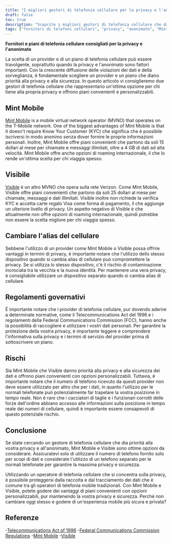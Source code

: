 ```yaml
---
title: "I migliori gestori di telefonia cellulare per la privacy e l'anonimato: Mint Mobile e Visible"
draft: false
toc: true
description: "Scoprite i migliori gestori di telefonia cellulare che danno priorità alla privacy e all'anonimato e imparate perché Mint Mobile e Visible sono ottime opzioni."
tags: ["fornitori di telefoni cellulari", "privacy", "anonimato", "Mint Mobile", "Visibile", "operatore di rete mobile virtuale", "Verifica KYC", "carte regalo", "piani convenienti", "piani personalizzabili", "roaming internazionale", "cambio di alias del cellulare", "regolamenti governativi", "Legge sulle telecomunicazioni del 1996", "Regolamenti FCC", "data privacy", "sicurezza dei dati", "piani di telefonia mobile", "vettori mobili", "reti mobili"]
---
```


**Fornitori e piani di telefonia cellulare consigliati per la privacy e l'anonimato**

La scelta di un provider e di un piano di telefonia cellulare può essere travolgente, soprattutto quando la privacy e l'anonimato sono fattori importanti. Con la crescente diffusione delle violazioni dei dati e della sorveglianza, è fondamentale scegliere un provider e un piano che diano priorità alla privacy e alla sicurezza. In questo articolo vi consiglieremo due gestori di telefonia cellulare che rappresentano un'ottima opzione per chi tiene alla propria privacy e offrono piani convenienti e personalizzabili.

## Mint Mobile

[Mint Mobile](https://www.mintmobile.com/) is a mobile virtual network operator (MVNO) that operates on the T-Mobile network. One of the biggest advantages of Mint Mobile is that it doesn't require Know Your Customer (KYC) che significa che è possibile iscriversi in modo anonimo senza dover fornire le proprie informazioni personali. Inoltre, Mint Mobile offre piani convenienti che partono da soli 15 dollari al mese per chiamate e messaggi illimitati, oltre a 4 GB di dati ad alta velocità. Mint Mobile offre anche opzioni di roaming internazionale, il che lo rende un'ottima scelta per chi viaggia spesso.

## Visibile

[Visible](https://www.visible.com/) è un altro MVNO che opera sulla rete Verizon. Come Mint Mobile, Visible offre piani convenienti che partono da soli 25 dollari al mese per chiamate, messaggi e dati illimitati. Visible inoltre non richiede la verifica KYC e accetta carte regalo Visa come forma di pagamento, il che aggiunge un ulteriore livello di privacy. Un aspetto negativo di Visible è che attualmente non offre opzioni di roaming internazionale, quindi potrebbe non essere la scelta migliore per chi viaggia spesso.

## Cambiare l'alias del cellulare

Sebbene l'utilizzo di un provider come Mint Mobile o Visible possa offrire vantaggi in termini di privacy, è importante notare che l'utilizzo dello stesso dispositivo quando si cambia alias di cellulare può compromettere la privacy. Se si utilizza lo stesso dispositivo, c'è il rischio di contaminazione incrociata tra la vecchia e la nuova identità. Per mantenere una vera privacy, è consigliabile utilizzare un dispositivo separato quando si cambia alias di cellulare.

## Regolamenti governativi

È importante notare che i provider di telefonia cellulare, pur dovendo aderire a determinate normative, come il Telecommunications Act del 1996 e i regolamenti della Federal Communications Commission (FCC), hanno anche la possibilità di raccogliere e utilizzare i vostri dati personali. Per garantire la protezione della vostra privacy, è importante leggere e comprendere l'informativa sulla privacy e i termini di servizio del provider prima di sottoscrivere un piano.

## Rischi

Sia Mint Mobile che Visible danno priorità alla privacy e alla sicurezza dei dati e offrono piani convenienti con opzioni personalizzabili. Tuttavia, è importante notare che il numero di telefono ricevuto da questi provider non deve essere utilizzato per altro che per i dati, in quanto l'utilizzo per le normali telefonate può potenzialmente far trapelare la vostra posizione in tempo reale. Non è raro che i cacciatori di taglie e i funzionari corrotti delle forze dell'ordine abbiano accesso alle informazioni sulla posizione in tempo reale dei numeri di cellulare, quindi è importante essere consapevoli di questo potenziale rischio.

## Conclusione

Se state cercando un gestore di telefonia cellulare che dia priorità alla vostra privacy e all'anonimato, Mint Mobile e Visible sono ottime opzioni da considerare. Assicuratevi solo di utilizzare il numero di telefono fornito solo per scopi di dati e considerate l'utilizzo di un telefono separato per le normali telefonate per garantire la massima privacy e sicurezza.

Utilizzando un operatore di telefonia cellulare che si concentra sulla privacy, è possibile proteggersi dalla raccolta e dal tracciamento dei dati che è comune tra gli operatori di telefonia mobile tradizionali. Con Mint Mobile e Visible, potete godere dei vantaggi di piani convenienti con opzioni personalizzabili, pur mantenendo la vostra privacy e sicurezza. Perché non cambiare oggi stesso e godere di un'esperienza mobile più sicura e privata?

## Referenze

-[Telecommunications Act of 1996](https://www.congress.gov/104/plaws/publ104/PLAW-104publ104.pdf)
-[Federal Communications Commission Regulations](https://www.fcc.gov/general/telecommunications-act-1996)
-[Mint Mobile](https://www.mintmobile.com/)
-[Visible](https://www.visible.com/)